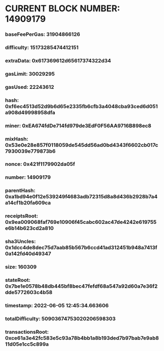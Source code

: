 # CURRENT BLOCK NUMBER: 14909179

### baseFeePerGas: 31904866126
### difficulty: 15173285474412151
### extraData: 0x617369612d65617374322d34
### gasLimit: 30029295
### gasUsed: 22243612
### hash: 0xf6ec4513d52d9b6d65e2335fb6cfb3a4048cba93ced6d051a908d49998958dfa
### miner: 0xEA674fdDe714fd979de3EdF0F56AA9716B898ec8
### mixHash: 0x53e0e28e857f0118059de545dd56ad0bd4343f6602cb017c7930039e779873b6
### nonce: 0x421f1179902da05f
### number: 14909179
### parentHash: 0xa1bd94e0f12e539249f4683adb72315d8a8d436b2928b7a4a14cf1b20fa609ca
### receiptsRoot: 0x9ea009068faf769e10906f45cabc602ac47de4242e619755e6b14b623cd2a810
### sha3Uncles: 0x1dcc4de8dec75d7aab85b567b6ccd41ad312451b948a7413f0a142fd40d49347
### size: 160309
### stateRoot: 0x7be1e0578b48db445bf8bec47fefdf68a547a92d60a7e36f2dde5772603c4b58
### timestamp: 2022-06-05 12:45:34.663606
### totalDifficulty: 50903674753020206598303
### transactionsRoot: 0xce61a3e42fc583e5c93a78b4bb1a8b193ded7b97bab7e9ab811d05e1cc5c899a
